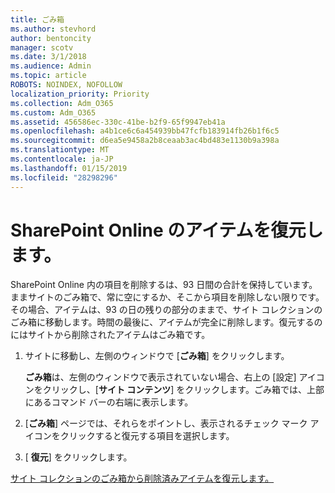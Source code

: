 ```yaml
---
title: ごみ箱
ms.author: stevhord
author: bentoncity
manager: scotv
ms.date: 3/1/2018
ms.audience: Admin
ms.topic: article
ROBOTS: NOINDEX, NOFOLLOW
localization_priority: Priority
ms.collection: Adm_O365
ms.custom: Adm_O365
ms.assetid: 456586ec-330c-41be-b2f9-65f9947eb41a
ms.openlocfilehash: a4b1ce6c6a454939bb47fcfb183914fb26b1f6c5
ms.sourcegitcommit: d6ea5e9458a2b8ceaab3ac4bd483e1130b9a398a
ms.translationtype: MT
ms.contentlocale: ja-JP
ms.lasthandoff: 01/15/2019
ms.locfileid: "28298296"
---
```

# <a name="restore-items-in-sharepoint-online"></a>SharePoint Online のアイテムを復元します。

SharePoint Online 内の項目を削除するは、93 日間の合計を保持しています。ままサイトのごみ箱で、常に空にするか、そこから項目を削除しない限りです。その場合、アイテムは、93 の日の残りの部分のままで、サイト コレクションのごみ箱に移動します。時間の最後に、アイテムが完全に削除します。復元するのにはサイトから削除されたアイテムはごみ箱です。
  
1. サイトに移動し、左側のウィンドウで [**ごみ箱**] をクリックします。 
    
    **ごみ箱**は、左側のウィンドウで表示されていない場合、右上の [設定] アイコンをクリックし、[**サイト コンテンツ**] をクリックします。ごみ箱では、上部にあるコマンド バーの右端に表示します。
    
2. [**ごみ箱**] ページでは、それらをポイントし、表示されるチェック マーク アイコンをクリックすると復元する項目を選択します。 
    
3. [ **復元**] をクリックします。
    
[サイト コレクションのごみ箱から削除済みアイテムを復元します。](https://go.microsoft.com/fwlink/?linkid=866439)
  

